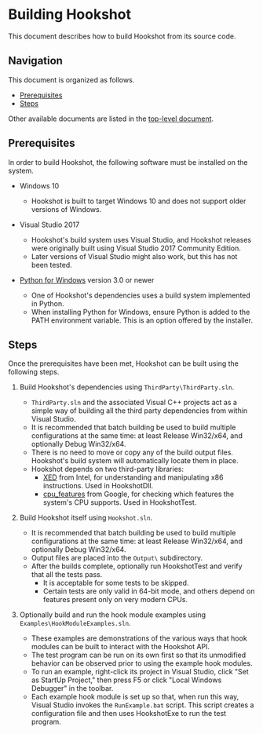 # Building Hookshot

This document describes how to build Hookshot from its source code.


## Navigation

This document is organized as follows.

- [Prerequisites](#prerequisites)
- [Steps](#steps)

Other available documents are listed in the [top-level document](README.md).


## Prerequisites

In order to build Hookshot, the following software must be installed on the system.

- Windows 10
   - Hookshot is built to target Windows 10 and does not support older versions of Windows.

- Visual Studio 2017
   - Hookshot's build system uses Visual Studio, and Hookshot releases were originally built using Visual Studio 2017 Community Edition.
   - Later versions of Visual Studio might also work, but this has not been tested.

- [Python for Windows](https://www.python.org/downloads/windows/) version 3.0 or newer
   - One of Hookshot's dependencies uses a build system implemented in Python.
   - When installing Python for Windows, ensure Python is added to the PATH environment variable.  This is an option offered by the installer.


## Steps

Once the prerequisites have been met, Hookshot can be built using the following steps.

1. Build Hookshot's dependencies using `ThirdParty\ThirdParty.sln`.
    - `ThirdParty.sln` and the associated Visual C++ projects act as a simple way of building all the third party dependencies from within Visual Studio.
    - It is recommended that batch building be used to build multiple configurations at the same time: at least Release Win32/x64, and optionally Debug Win32/x64.
    - There is no need to move or copy any of the build output files.  Hookshot's build system will automatically locate them in place.
    - Hookshot depends on two third-party libraries:
      - [XED](https://github.com/intelxed/xed) from Intel, for understanding and manipulating x86 instructions.  Used in HookshotDll.
      - [cpu_features](https://github.com/google/cpu_features) from Google, for checking which features the system's CPU supports.  Used in HookshotTest.

1. Build Hookshot itself using `Hookshot.sln`.
    - It is recommended that batch building be used to build multiple configurations at the same time: at least Release Win32/x64, and optionally Debug Win32/x64.
    - Output files are placed into the `Output\` subdirectory.
    - After the builds complete, optionally run HookshotTest and verify that all the tests pass.
      - It is acceptable for some tests to be skipped.
      - Certain tests are only valid in 64-bit mode, and others depend on features present only on very modern CPUs.

1. Optionally build and run the hook module examples using `Examples\HookModuleExamples.sln`.
   - These examples are demonstrations of the various ways that hook modules can be built to interact with the Hookshot API.
   - The test program can be run on its own first so that its unmodified behavior can be observed prior to using the example hook modules.
   - To run an example, right-click its project in Visual Studio, click "Set as StartUp Project," then press F5 or click "Local Windows Debugger" in the toolbar.
   - Each example hook module is set up so that, when run this way, Visual Studio invokes the `RunExample.bat` script.  This script creates a configuration file and then uses HookshotExe to run the test program.
